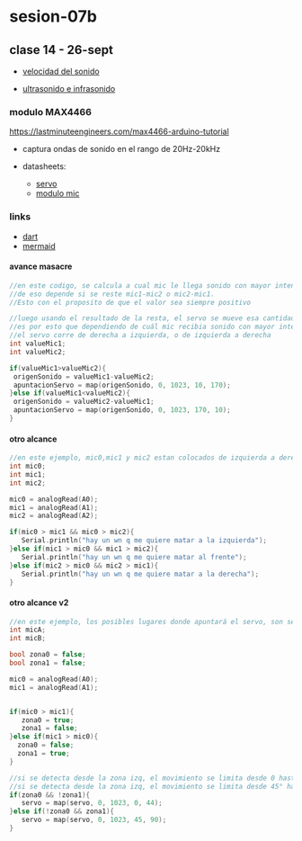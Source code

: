 # sesion-07b

## clase 14 - 26-sept

- [velocidad del sonido](https://es.wikipedia.org/wiki/Velocidad_del_sonido)

- [ultrasonido e infrasonido](https://www.lpi.tel.uva.es/~nacho/docencia/ing_ond_1/trabajos_03_04/infra_y_ultra/infrasonidos.htm)

### modulo MAX4466
<https://lastminuteengineers.com/max4466-arduino-tutorial>

- captura ondas de sonido en el rango de 20Hz-20kHz


- datasheets:
   - [servo](http://www.ee.ic.ac.uk/pcheung/teaching/DE1_EE/stores/sg90_datasheet.pdf)
   - [modulo mic](https://www.analog.com/en/products/max4466.html)

### links 
- [dart](https://dart.dev)
- [mermaid](https://mermaid.js.org)

#### avance masacre

```cpp
//en este codigo, se calcula a cual mic le llega sonido con mayor intensidad,
//de eso depende si se reste mic1-mic2 o mic2-mic1.
//Esto con el proposito de que el valor sea siempre positivo

//luego usando el resultado de la resta, el servo se mueve esa cantidad resultante(mapeada)
//es por esto que dependiendo de cuál mic recibia sonido con mayor intensidad, 
//el servo corre de derecha a izquierda, o de izquierda a derecha
int valueMic1;
int valueMic2;

if(valueMic1>valueMic2){
 origenSonido = valueMic1-valueMic2;
 apuntacionServo = map(origenSonido, 0, 1023, 10, 170); 
}else if(valueMic1<valueMic2){
 origenSonido = valueMic2-valueMic1;
 apuntacionServo = map(origenSonido, 0, 1023, 170, 10); 
}
```

#### otro alcance
```cpp
//en este ejemplo, mic0,mic1 y mic2 estan colocados de izquierda a derecha, en ese orden. 
int mic0;
int mic1;
int mic2;

mic0 = analogRead(A0);
mic1 = analogRead(A1);
mic2 = analogRead(A2);

if(mic0 > mic1 && mic0 > mic2){
   Serial.println("hay un wn q me quiere matar a la izquierda");
}else if(mic1 > mic0 && mic1 > mic2){
   Serial.println("hay un wn q me quiere matar al frente");
}else if(mic2 > mic0 && mic2 > mic1){
   Serial.println("hay un wn q me quiere matar a la derecha");
}
```

#### otro alcance v2

```cpp
//en este ejemplo, los posibles lugares donde apuntará el servo, son separados en zonas. De esta manera, asumimos que siempre que el microfono de la izq reciba sonido con mayor intensidad, significa que el sonido proviene desde la izquierda. Lo mismo para el micro a la derecha
int micA;
int micB;

bool zona0 = false;
bool zona1 = false;

mic0 = analogRead(A0);
mic1 = analogRead(A1);


if(mic0 > mic1){
   zona0 = true;
   zona1 = false;
}else if(mic1 > mic0){
  zona0 = false;
  zona1 = true;
}

//si se detecta desde la zona izq, el movimiento se limita desde 0 hasta 45°
//si se detecta desde la zona izq, el movimiento se limita desde 45° hasta 90°
if(zona0 && !zona1){
   servo = map(servo, 0, 1023, 0, 44);
}else if(!zona0 && zona1){
   servo = map(servo, 0, 1023, 45, 90);
}
```